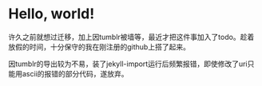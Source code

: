 # Hello, world!

许久之前就想过迁移，加上因tumblr被墙等，最近才把这件事加入了todo。趁着放假的时间，十分保守的我在刚注册的github上搭了起来。

因tumblr的导出较为不易，装了jekyll-import运行后频繁报错，即使修改了uri只能用ascii的报错的部分代码，遂放弃。
